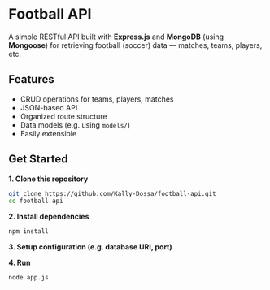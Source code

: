 # Football API 
A simple RESTful API built with **Express.js** and **MongoDB** (using **Mongoose**) for retrieving football (soccer) data — matches, teams, players, etc.

## Features

- CRUD operations for teams, players, matches  
- JSON-based API  
- Organized route structure  
- Data models (e.g. using `models/`)  
- Easily extensible

## Get Started

**1. Clone this repository**  
 ```bash
 git clone https://github.com/Kally-Dossa/football-api.git
 cd football-api
```

**2. Install dependencies**
 ```bash
npm install
```

**3. Setup configuration (e.g. database URI, port)**

**4. Run**
 ```bash
node app.js
```

